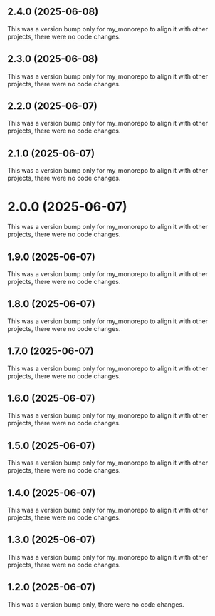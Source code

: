 ## 2.4.0 (2025-06-08)

This was a version bump only for my_monorepo to align it with other projects, there were no code changes.

## 2.3.0 (2025-06-08)

This was a version bump only for my_monorepo to align it with other projects, there were no code changes.

## 2.2.0 (2025-06-07)

This was a version bump only for my_monorepo to align it with other projects, there were no code changes.

## 2.1.0 (2025-06-07)

This was a version bump only for my_monorepo to align it with other projects, there were no code changes.

# 2.0.0 (2025-06-07)

This was a version bump only for my_monorepo to align it with other projects, there were no code changes.

## 1.9.0 (2025-06-07)

This was a version bump only for my_monorepo to align it with other projects, there were no code changes.

## 1.8.0 (2025-06-07)

This was a version bump only for my_monorepo to align it with other projects, there were no code changes.

## 1.7.0 (2025-06-07)

This was a version bump only for my_monorepo to align it with other projects, there were no code changes.

## 1.6.0 (2025-06-07)

This was a version bump only for my_monorepo to align it with other projects, there were no code changes.

## 1.5.0 (2025-06-07)

This was a version bump only for my_monorepo to align it with other projects, there were no code changes.

## 1.4.0 (2025-06-07)

This was a version bump only for my_monorepo to align it with other projects, there were no code changes.

## 1.3.0 (2025-06-07)

This was a version bump only for my_monorepo to align it with other projects, there were no code changes.

## 1.2.0 (2025-06-07)

This was a version bump only, there were no code changes.